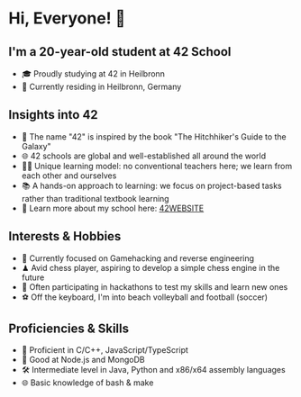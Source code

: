 # Hi, Everyone! 👋
## I'm a 20-year-old student at 42 School
- 🎓 Proudly studying at 42 in Heilbronn
- 📍 Currently residing in Heilbronn, Germany

## Insights into 42
- 🚀 The name "42" is inspired by the book "The Hitchhiker's Guide to the Galaxy"
- 🌐 42 schools are global and well-established all around the world
- 🧑‍🎓 Unique learning model: no conventional teachers here; we learn from each other and ourselves
- 📚 A hands-on approach to learning: we focus on project-based tasks rather than traditional textbook learning
- 📍 Learn more about my school here: [42WEBSITE]

## Interests & Hobbies
- 🔎 Currently focused on Gamehacking and reverse engineering
- ♟ Avid chess player, aspiring to develop a simple chess engine in the future
- 🏁 Often participating in hackathons to test my skills and learn new ones
- ⚽ Off the keyboard, I'm into beach volleyball and football (soccer)

## Proficiencies & Skills
- 🎯 Proficient in C/C++, JavaScript/TypeScript
- 🌟 Good at Node.js and MongoDB
- 🛠 Intermediate level in Java, Python and x86/x64 assembly languages
- 🌐 Basic knowledge of bash & make

[42WEBSITE]: https://www.42heilbronn.de/en/
